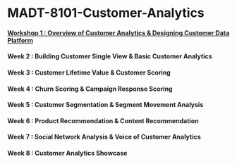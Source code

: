# MADT-8101-Customer-Analytics

#### [Workshop 1 : Overview of Customer Analytics & Designing Customer Data Platform](https://github.com/puwadonsri/MADT-8101-Customer-Analytics/tree/cb2c37ae3f31bbbc53245790542adfc4044aa484/Workshop%201%20Customer%20Sigle%20View%20and%20Designing%20Customer%20Data%20Platform)
#### Week 2 : Building Customer Single View & Basic Customer Analytics
#### Week 3 : Customer Lifetime Value & Customer Scoring
#### Week 4 : Churn Scoring & Campaign Response Scoring
#### Week 5 : Customer Segmentation & Segment Movement Analysis
#### Week 6 : Product Recommendation & Content Recommendation
#### Week 7 : Social Network Analysis & Voice of Customer Analytics
#### Week 8 : Customer Analytics Showcase

